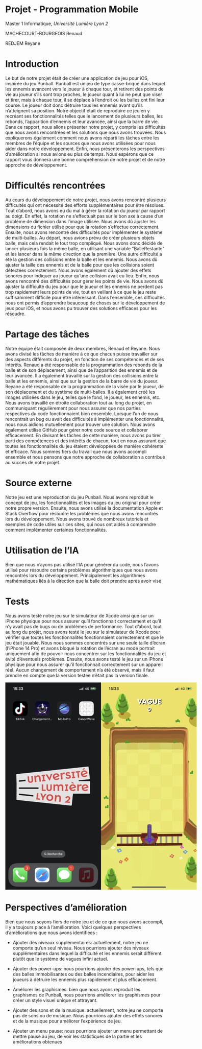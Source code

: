  # **Projet  -  Programmation Mobile**

<div class="large">

Master 1 Informatique,
*Université Lumière Lyon 2*

MACHECOURT-BOURGEOIS Renaud

REDJEM Reyane

</div>


# Introduction

Le but de notre projet était de créer une application de jeu pour iOS,
inspirée du jeu Punball. Punball est un jeu de type casse-brique dans
lequel les ennemis avancent vers le joueur à chaque tour, et retirent
des points de vie au joueur s’ils sont trop proches, le joueur quant à
lui ne peut que viser et tirer, mais à chaque tour, il se déplace à
l’endroit où les balles ont fini leur course. Le joueur doit donc
détruire tous les ennemis avant qu’ils n’atteignent sa position. Notre
objectif était de reproduire ce jeu en y recréant ses fonctionnalités
telles que le lancement de plusieurs balles, les rebonds, l’apparition
d’ennemis et leur avancée, ainsi que la barre de vie. Dans ce rapport,
nous allons présenter notre projet, y compris les difficultés que nous
avons rencontrées et les solutions que nous avons trouvées. Nous
expliquerons également comment nous avons réparti les tâches entre les
membres de l’équipe et les sources que nous avons utilisées pour nous
aider dans notre développement. Enfin, nous présenterons les
perspectives d’amélioration si nous avions eu plus de temps. Nous
espérons que ce rapport vous donnera une bonne compréhension de notre
projet et de notre approche de développement.

# Difficultés rencontrées

Au cours du développement de notre projet, nous avons rencontré
plusieurs difficultés qui ont nécessité des efforts supplémentaires pour
être résolues. Tout d’abord, nous avons eu du mal à gérer la rotation du
joueur par rapport au doigt. En effet, la rotation ne s’effectuait pas
sur le bon axe à cause d’un problème de dimension dans l’image utilisée.
Nous avons dû ajuster les dimensions du fichier utilisé pour que la
rotation s’effectue correctement. Ensuite, nous avons rencontré des
difficultés pour implémenter le système de multi-balles. Au départ, nous
avions prévu de créer plusieurs objets balle, mais cela rendait le tout
trop compliqué. Nous avons donc décidé de lancer plusieurs fois la même
balle, en utilisant une variable "BalleRestante" et les lancer dans la
même direction que la première. Une autre difficulté a été la gestion
des collisions entre la balle et les ennemis. Nous avons dû ajuster la
taille des ennemis et de la balle pour que les collisions soient
détectées correctement. Nous avons également dû ajouter des effets
sonores pour indiquer au joueur qu’une collision avait eu lieu. Enfin,
nous avons rencontré des difficultés pour gérer les points de vie. Nous
avons dû ajuster la difficulté du jeu pour que le joueur et les ennemis
ne perdent pas trop rapidement leurs points de vie, tout en veillant à
ce que le jeu reste suffisamment difficile pour être intéressant. Dans
l’ensemble, ces difficultés nous ont permis d’apprendre beaucoup de
choses sur le développement de jeux pour iOS, et nous avons pu trouver
des solutions efficaces pour les résoudre.

# Partage des tâches

Notre équipe était composée de deux membres, Renaud et Reyane. Nous
avons divisé les tâches de manière à ce que chacun puisse travailler sur
des aspects différents du projet, en fonction de ses compétences et de
ses intérêts. Renaud a été responsable de la programmation des rebonds
de la balle et de son déplacement, ainsi que de l’apparition des ennemis
et de leur avancée. Il a également travaillé sur la gestion des
collisions entre la balle et les ennemis, ainsi que sur la gestion de la
barre de vie du joueur. Reyane a été responsable de la programmation de
la visée par le joueur, de son déplacement et du système de
multi-balles. Il a également créé les images utilisées dans le jeu,
telles que le fond, le joueur, les ennemis, etc. Nous avons travaillé en
étroite collaboration tout au long du projet, en communiquant
régulièrement pour nous assurer que nos parties respectives du code
fonctionnaient bien ensemble. Lorsque l’un de nous rencontrait un bug ou
avait des difficultés à implémenter une fonctionnalité, nous nous
aidions mutuellement pour trouver une solution. Nous avons également
utilisé GitHub pour gérer notre code source et collaborer efficacement.
En divisant les tâches de cette manière, nous avons pu tirer parti des
compétences et des intérêts de chacun, tout en nous assurant que toutes
les fonctionnalités du jeu étaient développées de manière cohérente et
efficace. Nous sommes fiers du travail que nous avons accompli ensemble
et nous pensons que notre approche de collaboration a contribué au
succès de notre projet.

# Source externe

Notre jeu est une reproduction du jeu Punball. Nous avons reproduit le
concept de jeu, les fonctionnalités et les images du jeu original pour
créer notre propre version. Ensuite, nous avons utilisé la documentation
Apple et Stack Overflow pour résoudre les problèmes que nous avons
rencontrés lors du développement. Nous avons trouvé de nombreux
tutoriels et exemples de code utiles sur ces sites, qui nous ont aidés à
comprendre comment implémenter certaines fonctionnalités.

# Utilisation de l’IA

Bien que nous n’ayons pas utilisé l’IA pour générer du code, nous
l’avons utilisé pour résoudre certains problèmes algorithmiques que nous
avons rencontrés lors du développement. Principalement les algorithmes
mathématiques liés à la direction que la balle doit prendre après avoir
visé

# Tests

Nous avons testé notre jeu sur le simulateur de Xcode ainsi que sur un
iPhone physique pour nous assurer qu’il fonctionnait correctement et
qu’il n’y avait pas de bugs ou de problèmes de performance. Tout
d’abord, tout au long du projet, nous avons testé le jeu sur le
simulateur de Xcode pour vérifier que toutes les fonctionnalités
fonctionnaient correctement et que le jeu était jouable. Nous nous
sommes concentrés sur une seule taille d’écran (l’iPhone 14 Pro) et
avons bloqué la rotation de l’écran au mode portrait uniquement afin de
pouvoir nous concentrer sur les fonctionnalités du jeu et évité
d’éventuels problèmes. Ensuite, nous avons testé le jeu sur un iPhone
physique pour nous assurer qu’il fonctionnait correctement sur un
appareil réel. Aucun changement de comportement n’a été observé, mais il
faut prendre en compte que la version testée n’était pas la version
finale.

<div style="display: flex; justify-content: space-between;">
    <img src="iphoneAcceuilApp.png" alt="iphoneMainScreen" width="300"/>
    <img src="gameStartScreen.png" alt="gameStartScreen" width="300"/>
</div>

# Perspectives d’amélioration

Bien que nous soyons fiers de notre jeu et de ce que nous avons
accompli, il y a toujours place à l’amélioration. Voici quelques
perspectives d’améliorations que nous avons identifiées :

-   Ajouter des niveaux supplémentaires: actuellement, notre jeu ne
    comporte qu’un seul niveau. Nous pourrions ajouter des niveaux
    supplémentaires dans lequel la difficulté et les ennemis serait
    différent plutôt que le système de vagues infini actuel.

-   Ajouter des power-ups: nous pourrions ajouter des power-ups, tels
    que des balles immobilisantes ou des balles incendiaires, pour aider
    les joueurs à détruire les ennemis plus rapidement et plus
    efficacement.

-   Améliorer les graphismes: bien que nous ayons reproduit les
    graphismes de Punball, nous pourrions améliorer les graphismes pour
    créer un style visuel unique et attrayant.

-   Ajouter des sons et de la musique: actuellement, notre jeu ne
    comporte pas de sons ou de musique. Nous pourrions ajouter des
    effets sonores et de la musique pour améliorer l’expérience de jeu.

-   Ajouter un menu pause: nous pourrions ajouter un menu permettant de
    mettre pause au jeu, de voir les statistiques de la partie et les
    améliorations obtenues

</div>
